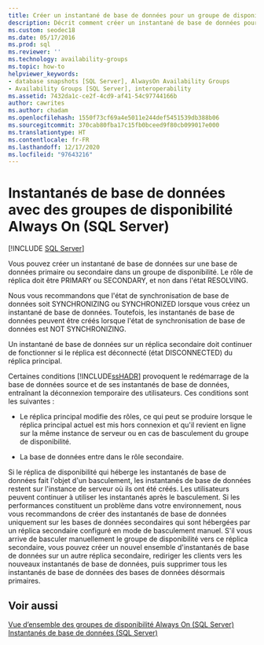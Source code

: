 ```yaml
---
title: Créer un instantané de base de données pour un groupe de disponibilité
description: Décrit comment créer un instantané de base de données pour une base de données membre d’un groupe de disponibilité Always On sur la base de données principale ou secondaire.
ms.custom: seodec18
ms.date: 05/17/2016
ms.prod: sql
ms.reviewer: ''
ms.technology: availability-groups
ms.topic: how-to
helpviewer_keywords:
- database snapshots [SQL Server], AlwaysOn Availability Groups
- Availability Groups [SQL Server], interoperability
ms.assetid: 7432da1c-ce2f-4cd9-af41-54c97744166b
author: cawrites
ms.author: chadam
ms.openlocfilehash: 1550f73cf69a4e5011e244def5451539db388b06
ms.sourcegitcommit: 370cab80fba17c15fb0bceed9f80cb099017e000
ms.translationtype: HT
ms.contentlocale: fr-FR
ms.lasthandoff: 12/17/2020
ms.locfileid: "97643216"
---
```

# <a name="database-snapshots-with-always-on-availability-groups-sql-server"></a>Instantanés de base de données avec des groupes de disponibilité Always On (SQL Server)
[!INCLUDE [SQL Server](../../../includes/applies-to-version/sqlserver.md)]

  Vous pouvez créer un instantané de base de données sur une base de données primaire ou secondaire dans un groupe de disponibilité. Le rôle de réplica doit être PRIMARY ou SECONDARY, et non dans l'état RESOLVING.  
  
 Nous vous recommandons que l'état de synchronisation de base de données soit SYNCHRONIZING ou SYNCHRONIZED lorsque vous créez un instantané de base de données. Toutefois, les instantanés de base de données peuvent être créés lorsque l'état de synchronisation de base de données est NOT SYNCHRONIZING.  
  
 Un instantané de base de données sur un réplica secondaire doit continuer de fonctionner si le réplica est déconnecté (état DISCONNECTED) du réplica principal.  
  
 Certaines conditions [!INCLUDE[ssHADR](../../../includes/sshadr-md.md)] provoquent le redémarrage de la base de données source et de ses instantanés de base de données, entraînant la déconnexion temporaire des utilisateurs. Ces conditions sont les suivantes :  
  
-   Le réplica principal modifie des rôles, ce qui peut se produire lorsque le réplica principal actuel est mis hors connexion et qu'il revient en ligne sur la même instance de serveur ou en cas de basculement du groupe de disponibilité.  
  
-   La base de données entre dans le rôle secondaire.  
  
 Si le réplica de disponibilité qui héberge les instantanés de base de données fait l'objet d'un basculement, les instantanés de base de données restent sur l'instance de serveur où ils ont été créés. Les utilisateurs peuvent continuer à utiliser les instantanés après le basculement. Si les performances constituent un problème dans votre environnement, nous vous recommandons de créer des instantanés de base de données uniquement sur les bases de données secondaires qui sont hébergées par un réplica secondaire configuré en mode de basculement manuel.  S'il vous arrive de basculer manuellement le groupe de disponibilité vers ce réplica secondaire, vous pouvez créer un nouvel ensemble d'instantanés de base de données sur un autre réplica secondaire, rediriger les clients vers les nouveaux instantanés de base de données, puis supprimer tous les instantanés de base de données des bases de données désormais primaires.  
  
## <a name="see-also"></a>Voir aussi  
 [Vue d’ensemble des groupes de disponibilité Always On &#40;SQL Server&#41;](../../../database-engine/availability-groups/windows/overview-of-always-on-availability-groups-sql-server.md)   
 [Instantanés de base de données &#40;SQL Server&#41;](../../../relational-databases/databases/database-snapshots-sql-server.md)  
  
  
